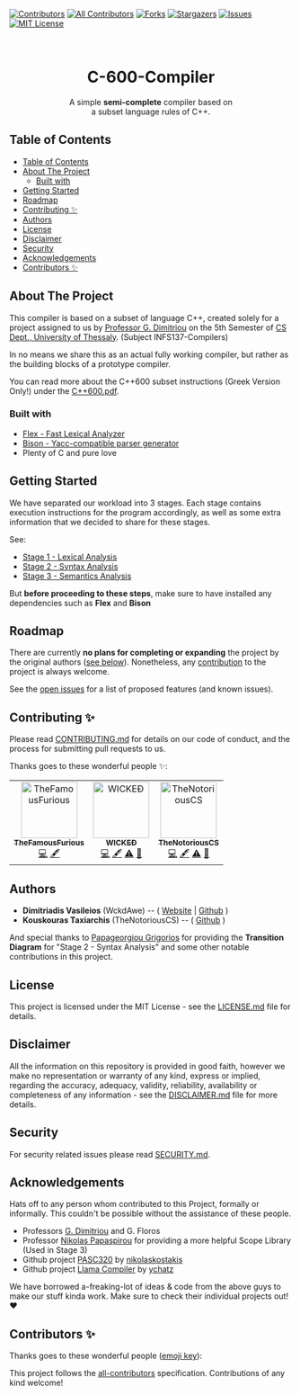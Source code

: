 ﻿[![Contributors][contributors-shield]][contributors-url]
[![All Contributors](https://img.shields.io/badge/all_contributors-3-orange.svg?style=flat-square)](#contributors)
[![Forks][forks-shield]][forks-url]
[![Stargazers][stars-shield]][stars-url]
[![Issues][issues-shield]][issues-url]
[![MIT License][license-shield]][license-url]

<br />
<p align="center">
  <h1 align="center">C-600-Compiler</h3>

  <p align="center">
    A simple <b>semi-complete</b> compiler based on
    <br>
    a subset language rules of C++.
  </p>
</p>

## Table of Contents

- [Table of Contents](#table-of-contents)
- [About The Project](#about-the-project)
  - [Built with](#built-with)
- [Getting Started](#getting-started)
- [Roadmap](#roadmap)
- [Contributing ✨](#contributing-%e2%9c%a8)
- [Authors](#authors)
- [License](#license)
- [Disclaimer](#disclaimer)
- [Security](#security)
- [Acknowledgements](#acknowledgements)
- [Contributors ✨](#contributors-%e2%9c%a8)



<!-- ABOUT THE PROJECT -->

## About The Project

This compiler is based on a subset of language C++, created solely for a project assigned to us by [Professor G. Dimitriou][GDIMITRIOU] on the 5th Semester of [CS Dept., University of Thessaly][CSUTH]. (Subject INFS137-Compilers)

In no means we share this as an actual fully working compiler, but rather as the building blocks of a prototype compiler.

You can read more about the C++600 subset instructions (Greek Version Only!) under the [C++600.pdf][C++600.pdf].

### Built with
 - [Flex - Fast Lexical Analyzer](http://gnuwin32.sourceforge.net/packages/flex.htm)
 - [Bison - Yacc-compatible parser generator](http://gnuwin32.sourceforge.net/packages/bison.htm)
 - Plenty of C and pure love
 


<!-- GETTING STARTED -->

## Getting Started

We have separated our workload into 3 stages. Each stage contains execution instructions for the program accordingly, as well as some extra information that we decided to share for these stages.

See:
 - [Stage 1 - Lexical Analysis][STAGE1]
 - [Stage 2 - Syntax Analysis][STAGE2]
 - [Stage 3 - Semantics Analysis][STAGE3]

But **before proceeding to these steps**, make sure to have installed any dependencies such as **Flex** and **Bison**



<!-- ROADMAP -->

## Roadmap

There are currently **no plans for completing or expanding** the project by the original authors ([see below](#authors)). Nonetheless, any [contribution](#contributing) to the project is always welcome.

See the [open issues][issues-url] for a list of proposed features (and known issues).



<!-- Contributing -->

## Contributing ✨

Please read [CONTRIBUTING.md][CONTRIBUTING] for details on our code of conduct, and the process for submitting pull requests to us.

Thanks goes to these wonderful people ✨:
<!-- ALL-CONTRIBUTORS-LIST:START - Do not remove or modify this section -->
<!-- prettier-ignore -->
<table>
  <tr>
    <td align="center"><a href="https://github.com/TheFamousFurious"><img src="https://avatars1.githubusercontent.com/u/44675773?v=4" width="100px;" alt="TheFamousFurious"/><br /><sub><b>TheFamousFurious</b></sub></a><br /><a href="https://github.com/WckdAwe/C-600-Compiler/commits?author=TheFamousFurious" title="Code">💻</a> <a href="#content-TheFamousFurious" title="Content">🖋</a></td>
    <td align="center"><a href="http://wckdawe.com"><img src="https://avatars0.githubusercontent.com/u/35025427?v=4" width="100px;" alt="WICKEĐ"/><br /><sub><b>WICKEĐ</b></sub></a><br /><a href="https://github.com/WckdAwe/C-600-Compiler/commits?author=WckdAwe" title="Code">💻</a> <a href="#content-WckdAwe" title="Content">🖋</a> <a href="https://github.com/WckdAwe/C-600-Compiler/commits?author=WckdAwe" title="Tests">⚠️</a> <a href="https://github.com/WckdAwe/C-600-Compiler/issues?q=author%3AWckdAwe" title="Bug reports">🐛</a></td>
    <td align="center"><a href="https://github.com/TheNotoriousCS"><img src="https://avatars0.githubusercontent.com/u/31367091?v=4" width="100px;" alt="TheNotoriousCS"/><br /><sub><b>TheNotoriousCS</b></sub></a><br /><a href="https://github.com/WckdAwe/C-600-Compiler/commits?author=TheNotoriousCS" title="Code">💻</a> <a href="#content-TheNotoriousCS" title="Content">🖋</a> <a href="https://github.com/WckdAwe/C-600-Compiler/commits?author=TheNotoriousCS" title="Tests">⚠️</a> <a href="https://github.com/WckdAwe/C-600-Compiler/issues?q=author%3ATheNotoriousCS" title="Bug reports">🐛</a></td>
  </tr>
</table>

<!-- ALL-CONTRIBUTORS-LIST:END -->

<!-- Authors -->

## Authors
- **Dimitriadis Vasileios** (WckdAwe) --  ( [Website]( http://wckdawe.com) | [Github](https://github.com/wckdawe) )
- **Kouskouras Taxiarchis** (TheNotoriousCS) -- ( [Github](https://github.com/TheNotoriousCS) )

And special thanks to [Papageorgiou Grigorios](https://github.com/TheFamousFurious) for providing the **Transition Diagram** for "Stage 2 - Syntax Analysis" and some other notable contributions in this project.


<!-- License -->

## License

This project is licensed under the MIT License - see the [LICENSE.md][LICENSE] file for details. 



<!-- Disclaimer -->

## Disclaimer

All the information on this repository is provided in good faith, however we make no representation or warranty of any kind, express or implied, regarding the accuracy, adequacy, validity, reliability, availability or completeness of any information - see the [DISCLAIMER.md][DISCLAIMER] file for more details.



<!-- Security -->

## Security

For security related issues please read [SECURITY.md][SECURITY].



<!-- ACKNOWLEDGEMENTS -->

## Acknowledgements

Hats off to any person whom contributed to this Project, formally or informally. This couldn't be possible without the assistance of these people.

- Professors [G. Dimitriou][GDIMITRIOU] and G. Floros
- Professor [Nikolas Papaspirou](https://www.ece.ntua.gr/gr/staff/71) for providing a more helpful Scope Library (Used in Stage 3)
- Github project [PASC320](https://github.com/nikolaskostakis/Pasc320-Compiler) by [nikolaskostakis](https://github.com/nikolaskostakis)
- Github project [Llama Compiler](https://github.com/ychatz/compiler) by [ychatz](https://github.com/ychatz)

We have borrowed a-freaking-lot of ideas & code from the above guys to make our stuff kinda work. Make sure to check their individual projects out! :heart:










<!-- C600 Github related links -->
[STAGE1]: https://github.com/WckdAwe/C-600-Compiler/tree/master/1.%20Lexical%20Analysis
[STAGE2]: https://github.com/WckdAwe/C-600-Compiler/tree/master/2.%20Syntax%20Analysis
[STAGE3]: https://github.com/WckdAwe/C-600-Compiler/tree/master/3.%20Semantics%20Analysis
[CONTRIBUTING]: https://github.com/WckdAwe/C-600-Compiler/blob/master/CONTRIBUTING.md
[SECURITY]: https://github.com/WckdAwe/C-600-Compiler/blob/master/SECURITY.md
[LICENSE]: https://github.com/WckdAwe/C-600-Compiler/blob/master/LICENSE.md
[DISCLAIMER]: https://github.com/WckdAwe/C-600-Compiler/blob/master/DISCLAIMER.md



<!-- Helpful Links & People -->
[CSUTH]: http://cs.uth.gr/
[GDIMITRIOU]: https://www.e-ce.uth.gr/department/faculty/dimitriu/
[C++600.pdf]: https://github.com/WckdAwe/C-600-Compiler/blob/master/c%2B%2B600.pdf

<!-- othneildrew's Best-README-Template -->
[contributors-shield]: https://img.shields.io/github/contributors/WckdAwe/C-600-Compiler.svg?style=flat-square
[contributors-url]: https://github.com/WckdAwe/C-600-Compiler/graphs/contributors
[forks-shield]: https://img.shields.io/github/forks/WckdAwe/C-600-Compiler.svg?style=flat-square
[forks-url]: https://github.com/WckdAwe/C-600-Compiler/network/members
[stars-shield]: https://img.shields.io/github/stars/WckdAwe/C-600-Compiler.svg?style=flat-square
[stars-url]: https://github.com/WckdAwe/C-600-Compiler/stargazers
[issues-shield]: https://img.shields.io/github/issues/WckdAwe/C-600-Compiler.svg?style=flat-square
[issues-url]: https://github.com/WckdAwe/C-600-Compiler/issues
[license-shield]: https://img.shields.io/github/license/WckdAwe/C-600-Compiler.svg?style=flat-square
[license-url]: https://github.com/WckdAwe/C-600-Compiler/blob/master/LICENSE.md
## Contributors ✨

Thanks goes to these wonderful people ([emoji key](https://allcontributors.org/docs/en/emoji-key)):

<!-- ALL-CONTRIBUTORS-LIST:START - Do not remove or modify this section -->
<!-- prettier-ignore -->
<!-- ALL-CONTRIBUTORS-LIST:END -->

This project follows the [all-contributors](https://github.com/all-contributors/all-contributors) specification. Contributions of any kind welcome!